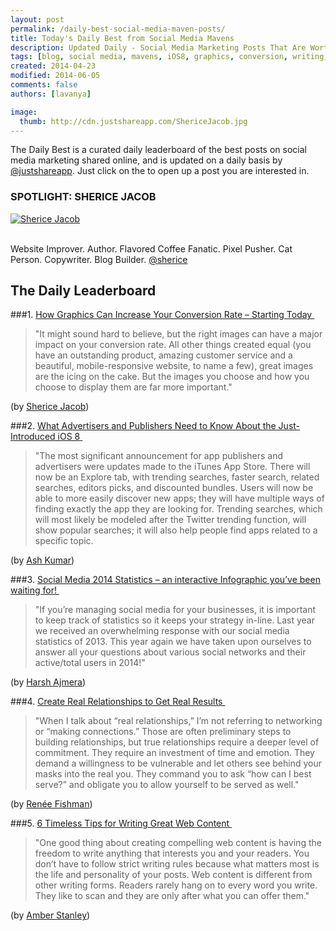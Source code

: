 ```yaml
---
layout: post
permalink: /daily-best-social-media-maven-posts/
title: Today's Daily Best from Social Media Mavens
description: Updated Daily - Social Media Marketing Posts That Are Worth Sharing
tags: [blog, social media, mavens, iOS8, graphics, conversion, writing, relationship marketing, social media 2014, infographic ]
created: 2014-04-23
modified: 2014-06-05
comments: false
authors: [lavanya]

image:
  thumb: http://cdn.justshareapp.com/ShericeJacob.jpg
---
```


The Daily Best is a curated daily leaderboard of the best posts on social media marketing shared online, and is updated on a daily basis by [@justshareapp](http://twitter.com/justshareapp). Just click on the <i class="icon-link"></i> to open up a post you are interested in.

<div class="article-author-main border-box">
    <h3>SPOTLIGHT: SHERICE JACOB</h3>
    <a href="https://twitter.com/sherice"><img src="http://cdn.justshareapp.com/ShericeJacob.jpg" class="bio-photo large" alt="Sherice Jacob"></a>
    <br><br>
<p>Website Improver. Author. Flavored Coffee Fanatic. Pixel Pusher. Cat Person. Copywriter. Blog Builder. <a href="https://twitter.com/sherice">@sherice</a> </p>
</div>

## The Daily Leaderboard

###1. [How Graphics Can Increase Your Conversion Rate – Starting Today&nbsp;<i class="icon-link"></i>](http://blog.canva.com/graphics-increase-conversion-rate/)
>"It might sound hard to believe, but the right images can have a major impact on your conversion rate.  All other things created equal (you have an outstanding product, amazing customer service and a beautiful, mobile-responsive website, to name a few), great images are the icing on the cake. But the images you choose and how you choose to display them are far more important."

(by [Sherice Jacob](https://twitter.com/sherice))


###2.  [What Advertisers and Publishers Need to Know About the Just-Introduced iOS 8&nbsp;<i class="icon-link"></i>](http://www.marketingprofs.com/chirp/2014/25291/what-advertisers-and-publishers-need-to-know-about-the-just-introduced-ios-8)
>"The most significant announcement for app publishers and advertisers were updates made to the iTunes App Store. There will now be an Explore tab, with trending searches, faster search, related searches, editors picks, and discounted bundles. Users will now be able to more easily discover new apps; they will have multiple ways of finding exactly the app they are looking for. 
Trending searches, which will most likely be modeled after the Twitter trending function, will show popular searches; it will also help people find apps related to a specific topic.

(by [Ash Kumar](https://www.linkedin.com/in/ashwani08))


###3. [Social Media 2014 Statistics – an interactive Infographic you’ve been waiting for!&nbsp;<i class="icon-link"></i>](http://blog.digitalinsights.in/social-media-users-2014-stats-numbers/05205287.html)
>"If you’re managing social media for your businesses, it is important to keep track of statistics so it keeps your strategy in-line. Last year we received an overwhelming response with our social media statistics of 2013. This year again we have taken upon ourselves to answer all your questions about various social networks and their active/total users in 2014!"

(by [Harsh Ajmera](http://twitter.com/TwitterHandle))


###4. [Create Real Relationships to Get Real Results&nbsp;<i class="icon-link"></i>](http://ownermag.com/real-relationships-real-results/)
>"When I talk about “real relationships,” I’m not referring to networking or “making connections.” Those are often preliminary steps to building relationships, but true relationships require a deeper level of commitment. They require an investment of time and emotion. They demand a willingness to be vulnerable and let others see behind your masks into the real you. They command you to ask “how can I best serve?” and obligate you to allow yourself to be served as well."

(by [Renée Fishman](https://twitter.com/reneefishman))


###5. [6 Timeless Tips for Writing Great Web Content&nbsp;<i class="icon-link"></i>](http://justcreative.com/2014/05/23/tips-for-writing-web-content/)
>"One good thing about creating compelling web content is having the freedom to write anything that interests you and your readers. You don’t have to follow strict writing rules because what matters most is the life and personality of your posts. Web content is different from other writing forms. Readers rarely hang on to every word you write. They like to scan and they are only after what you can offer them."

(by [Amber Stanley](https://twitter.com/amberstanley0))



